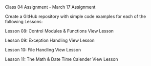 Class 04 Assignment - March 17
Assignment

Create a GitHub repository with simple code examples for each of the following Lessons:

Lesson 08: Control Modules & Functions View Lesson

Lesson 09: Exception Handling View Lesson

Lesson 10: File Handling View Lesson

Lesson 11: The Math & Date Time Calender View Lesson
